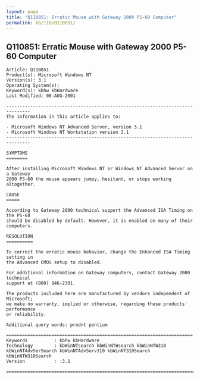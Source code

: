 ```yaml
---
layout: page
title: "Q110851: Erratic Mouse with Gateway 2000 P5-60 Computer"
permalink: kb/110/Q110851/
---
```


## Q110851: Erratic Mouse with Gateway 2000 P5-60 Computer

	Article: Q110851
	Product(s): Microsoft Windows NT
	Version(s): 3.1
	Operating System(s): 
	Keyword(s): kbhw kbHardware
	Last Modified: 08-AUG-2001
	
	-------------------------------------------------------------------------------
	The information in this article applies to:
	
	- Microsoft Windows NT Advanced Server, version 3.1 
	- Microsoft Windows NT Workstation version 3.1 
	-------------------------------------------------------------------------------
	
	SYMPTOMS
	========
	
	After installing Microsoft Windows NT or Windows NT Advanced Server on a Gateway
	2000 P5-60 the mouse appears jumpy, hesitant, or stops working altogether.
	
	CAUSE
	=====
	
	According to Gateway 2000 technical support the Advanced ISA Timing on the P5-60
	should be disabled by default. However, it is enabled on many of their
	computers.
	
	RESOLUTION
	==========
	
	To correct the erratic mouse behavior, change the Enhanced ISA Timing setting in
	the Advanced CMOS setup to disabled.
	
	For additional information on Gateway computers, contact Gateway 2000 technical
	support at (800) 846-2301.
	
	The products included here are manufactured by vendors independent of Microsoft;
	we make no warranty, implied or otherwise, regarding these products' performance
	or reliability.
	
	Additional query words: prodnt pentium
	
	======================================================================
	Keywords          : kbhw kbHardware 
	Technology        : kbWinNTsearch kbWinNTWsearch kbWinNTW310 kbWinNTAdvSerSearch kbWinNTAdvServ310 kbWinNT310Search kbWinNTW310Search
	Version           : :3.1
	
	=============================================================================
	
